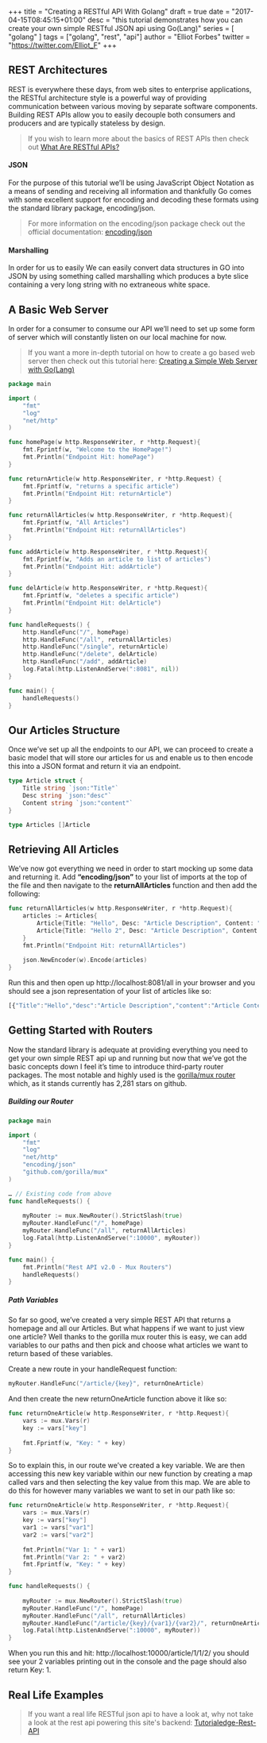 +++
title = "Creating a RESTful API With Golang"
draft = true
date = "2017-04-15T08:45:15+01:00"
desc = "this tutorial demonstrates how you can create your own simple RESTful JSON api using Go(Lang)"
series = [ "golang" ]
tags = ["golang", "rest", "api"]
author = "Elliot Forbes"
twitter = "https://twitter.com/Elliot_F"
+++

<h2>REST Architectures</h2>

<p>REST is everywhere these days, from web sites to enterprise applications, the RESTful architecture style is a powerful way of providing communication between various moving by separate software components. Building REST APIs allow you to easily decouple both consumers and producers and are typically stateless by design. </p>

> If you wish to learn more about the basics of REST APIs then check out <a href="https://tutorialedge.net/what-are-restful-apis">What Are RESTful APIs?</a>

<h4>JSON</h4>

<p>For the purpose of this tutorial we’ll be using JavaScript Object Notation as a means of sending and receiving all information and thankfully Go comes with some excellent support for encoding and decoding these formats using the standard library package, encoding/json. </p>

> For more information on the encoding/json package check out the official documentation: <a href="https://golang.org/pkg/encoding/json/" target="_blank">encoding/json</a>

<h4>Marshalling</h4>

<p>In order for us to easily We can easily convert data structures in GO into JSON by using something called marshalling which produces a byte slice containing a very long string with no extraneous white space. </p>

<h2>A Basic Web Server</h2>

<p>In order for a consumer to consume our API we’ll need to set up some form of server which will constantly listen on our local machine for now.</p>

> If you want a more in-depth tutorial on how to create a go based web server then check out this tutorial here: <a href="http://tutorialedge.net/creating-a-simple-web-server-with-go-golang">Creating a Simple Web Server with Go(Lang)</a>

~~~go
package main

import (
    "fmt"
    "log"
    "net/http"
)

func homePage(w http.ResponseWriter, r *http.Request){
    fmt.Fprintf(w, "Welcome to the HomePage!")
    fmt.Println("Endpoint Hit: homePage")
}

func returnArticle(w http.ResponseWriter, r *http.Request) {
    fmt.Fprintf(w, "returns a specific article")
    fmt.Println("Endpoint Hit: returnArticle")
}

func returnAllArticles(w http.ResponseWriter, r *http.Request){
    fmt.Fprintf(w, "All Articles")
    fmt.Println("Endpoint Hit: returnAllArticles")
}

func addArticle(w http.ResponseWriter, r *http.Request){
    fmt.Fprintf(w, "Adds an article to list of articles")
    fmt.Println("Endpoint Hit: addArticle")
}

func delArticle(w http.ResponseWriter, r *http.Request){
    fmt.Fprintf(w, "deletes a specific article")
    fmt.Println("Endpoint Hit: delArticle")
}

func handleRequests() {
    http.HandleFunc("/", homePage)
    http.HandleFunc("/all", returnAllArticles)
    http.HandleFunc("/single", returnArticle)
    http.HandleFunc("/delete", delArticle)
    http.HandleFunc("/add", addArticle)
    log.Fatal(http.ListenAndServe(":8081", nil))
}

func main() {
    handleRequests()
}
~~~

<h2>Our Articles Structure</h2>

<p>Once we’ve set up all the endpoints to our API, we can proceed to create a basic model that will store our articles for us and enable us to then encode this into a JSON format and return it via an endpoint.</p>

~~~go
type Article struct {
    Title string `json:"Title"`
    Desc string `json:"desc"`
    Content string `json:"content"`
}

type Articles []Article 
~~~

<h2>Retrieving All Articles</h2>

<p>We’ve now got everything we need in order to start mocking up some data and returning it. Add <b>“encoding/json”</b> to your list of imports at the top of the file and then navigate to the <b>returnAllArticles</b> function and then add the following:</p>

~~~go
func returnAllArticles(w http.ResponseWriter, r *http.Request){
    articles := Articles{
        Article{Title: "Hello", Desc: "Article Description", Content: "Article Content"},
        Article{Title: "Hello 2", Desc: "Article Description", Content: "Article Content"},
    }    
    fmt.Println("Endpoint Hit: returnAllArticles")
    
    json.NewEncoder(w).Encode(articles)
}
~~~

<p>Run this and then open up http://localhost:8081/all in your browser and you should see a json representation of your list of articles like so:</p>

~~~js
[{"Title":"Hello","desc":"Article Description","content":"Article Content"},{"Title":"Hello 2","desc":"Article Description","content":"Article Content"}]
~~~

<h2>Getting Started with Routers</h2>

<p>Now the standard library is adequate at providing everything you need to get your own simple REST api up and running but now that we’ve got the basic concepts down I feel it’s time to introduce third-party router packages. The most notable and highly used is the <a href="https://github.com/gorilla/mux" target="_blank">gorilla/mux router</a> which, as it stands currently has 2,281 stars on github.</p>

<h5>Building our Router</h5>

~~~go
package main

import (
    "fmt"
    "log"
    "net/http"
    "encoding/json"
    "github.com/gorilla/mux"
)

… // Existing code from above
func handleRequests() {
    
    myRouter := mux.NewRouter().StrictSlash(true)
    myRouter.HandleFunc("/", homePage)
    myRouter.HandleFunc("/all", returnAllArticles)
    log.Fatal(http.ListenAndServe(":10000", myRouter))
}

func main() {
    fmt.Println("Rest API v2.0 - Mux Routers")
    handleRequests()
}
~~~

<h5>Path Variables</h5>

<p>So far so good, we’ve created a very simple REST API that returns a homepage and all our Articles. But what happens if we want to just view one article? Well thanks to the gorilla mux router this is easy, we can add variables to our paths and then pick and choose what articles we want to return based of these variables.</p>

<p>Create a new route in your handleRequest function: </p>

~~~go
myRouter.HandleFunc("/article/{key}", returnOneArticle)
~~~

<p>And then create the new returnOneArticle function above it like so: </p>

~~~go
func returnOneArticle(w http.ResponseWriter, r *http.Request){
    vars := mux.Vars(r)
    key := vars["key"]
    
    fmt.Fprintf(w, "Key: " + key)
}
~~~

<p>So to explain this, in our route we’ve created a key variable. We are then accessing this new key variable within our new function by creating a map called vars and then selecting the key value from this map. We are able to do this for however many variables we want to set in our path like so: </p>

~~~go
func returnOneArticle(w http.ResponseWriter, r *http.Request){
    vars := mux.Vars(r)
    key := vars["key"]
    var1 := vars["var1"]
    var2 := vars["var2"]
    
    fmt.Println("Var 1: " + var1)
    fmt.Println("Var 2: " + var2)
    fmt.Fprintf(w, "Key: " + key)
}

func handleRequests() {
    
    myRouter := mux.NewRouter().StrictSlash(true)
    myRouter.HandleFunc("/", homePage)
    myRouter.HandleFunc("/all", returnAllArticles)
    myRouter.HandleFunc("/article/{key}/{var1}/{var2}/", returnOneArticle)
    log.Fatal(http.ListenAndServe(":10000", myRouter))
}

~~~

<p>When you run this and hit: http://localhost:10000/article/1/1/2/ you should see your 2 variables printing out in the console and the page should also return Key: 1.</p>

## Real Life Examples

> If you want a real life RESTful json api to have a look at, why not take a look at the rest api powering this site's backend: [Tutorialedge-Rest-API](https://github.com/elliotforbes/tutorialedge-rest-api)